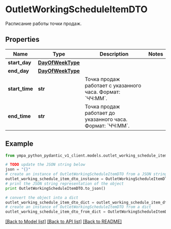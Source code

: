 # OutletWorkingScheduleItemDTO

Расписание работы точки продаж.

## Properties
Name | Type | Description | Notes
------------ | ------------- | ------------- | -------------
**start_day** | [**DayOfWeekType**](DayOfWeekType.md) |  | 
**end_day** | [**DayOfWeekType**](DayOfWeekType.md) |  | 
**start_time** | **str** | Точка продаж работает c указанного часа.  Формат: &#x60;ЧЧ:ММ&#x60;.  | 
**end_time** | **str** | Точка продаж работает до указанного часа.  Формат: &#x60;ЧЧ:ММ&#x60;.  | 

## Example

```python
from ympa_python_pydantic_v1_client.models.outlet_working_schedule_item_dto import OutletWorkingScheduleItemDTO

# TODO update the JSON string below
json = "{}"
# create an instance of OutletWorkingScheduleItemDTO from a JSON string
outlet_working_schedule_item_dto_instance = OutletWorkingScheduleItemDTO.from_json(json)
# print the JSON string representation of the object
print OutletWorkingScheduleItemDTO.to_json()

# convert the object into a dict
outlet_working_schedule_item_dto_dict = outlet_working_schedule_item_dto_instance.to_dict()
# create an instance of OutletWorkingScheduleItemDTO from a dict
outlet_working_schedule_item_dto_from_dict = OutletWorkingScheduleItemDTO.from_dict(outlet_working_schedule_item_dto_dict)
```
[[Back to Model list]](../README.md#documentation-for-models) [[Back to API list]](../README.md#documentation-for-api-endpoints) [[Back to README]](../README.md)


